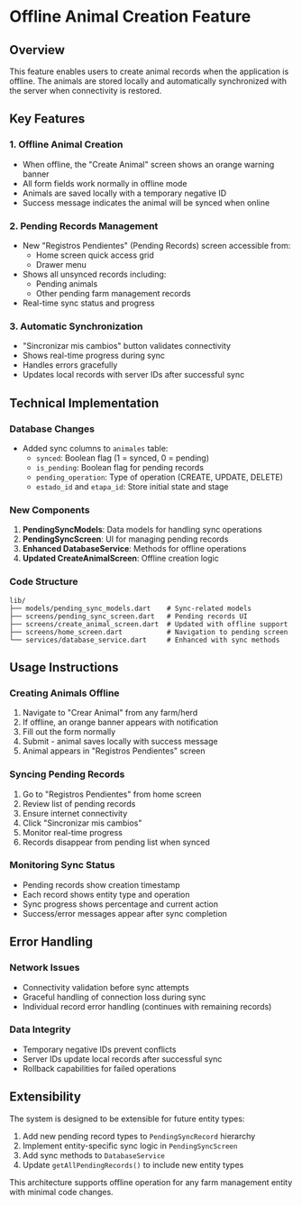 # Offline Animal Creation Feature

## Overview

This feature enables users to create animal records when the application is offline. The animals are stored locally and automatically synchronized with the server when connectivity is restored.

## Key Features

### 1. Offline Animal Creation
- When offline, the "Create Animal" screen shows an orange warning banner
- All form fields work normally in offline mode
- Animals are saved locally with a temporary negative ID
- Success message indicates the animal will be synced when online

### 2. Pending Records Management
- New "Registros Pendientes" (Pending Records) screen accessible from:
  - Home screen quick access grid
  - Drawer menu
- Shows all unsynced records including:
  - Pending animals
  - Other pending farm management records
- Real-time sync status and progress

### 3. Automatic Synchronization
- "Sincronizar mis cambios" button validates connectivity
- Shows real-time progress during sync
- Handles errors gracefully
- Updates local records with server IDs after successful sync

## Technical Implementation

### Database Changes
- Added sync columns to `animales` table:
  - `synced`: Boolean flag (1 = synced, 0 = pending)
  - `is_pending`: Boolean flag for pending records
  - `pending_operation`: Type of operation (CREATE, UPDATE, DELETE)
  - `estado_id` and `etapa_id`: Store initial state and stage

### New Components
1. **PendingSyncModels**: Data models for handling sync operations
2. **PendingSyncScreen**: UI for managing pending records
3. **Enhanced DatabaseService**: Methods for offline operations
4. **Updated CreateAnimalScreen**: Offline creation logic

### Code Structure
```
lib/
├── models/pending_sync_models.dart    # Sync-related models
├── screens/pending_sync_screen.dart   # Pending records UI
├── screens/create_animal_screen.dart  # Updated with offline support
├── screens/home_screen.dart           # Navigation to pending screen
└── services/database_service.dart     # Enhanced with sync methods
```

## Usage Instructions

### Creating Animals Offline
1. Navigate to "Crear Animal" from any farm/herd
2. If offline, an orange banner appears with notification
3. Fill out the form normally
4. Submit - animal saves locally with success message
5. Animal appears in "Registros Pendientes" screen

### Syncing Pending Records
1. Go to "Registros Pendientes" from home screen
2. Review list of pending records
3. Ensure internet connectivity
4. Click "Sincronizar mis cambios"
5. Monitor real-time progress
6. Records disappear from pending list when synced

### Monitoring Sync Status
- Pending records show creation timestamp
- Each record shows entity type and operation
- Sync progress shows percentage and current action
- Success/error messages appear after sync completion

## Error Handling

### Network Issues
- Connectivity validation before sync attempts
- Graceful handling of connection loss during sync
- Individual record error handling (continues with remaining records)

### Data Integrity
- Temporary negative IDs prevent conflicts
- Server IDs update local records after successful sync
- Rollback capabilities for failed operations

## Extensibility

The system is designed to be extensible for future entity types:

1. Add new pending record types to `PendingSyncRecord` hierarchy
2. Implement entity-specific sync logic in `PendingSyncScreen`
3. Add sync methods to `DatabaseService`
4. Update `getAllPendingRecords()` to include new entity types

This architecture supports offline operation for any farm management entity with minimal code changes.